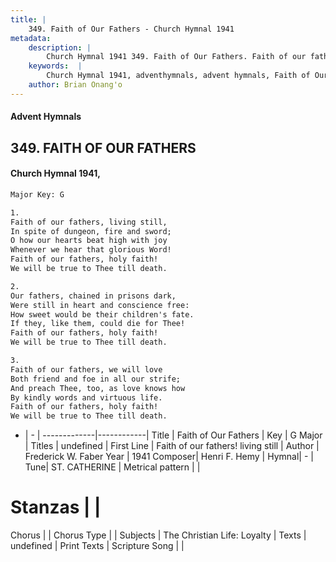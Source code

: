 ```yaml
---
title: |
    349. Faith of Our Fathers - Church Hymnal 1941
metadata:
    description: |
        Church Hymnal 1941 349. Faith of Our Fathers. Faith of our fathers, living still, In spite of dungeon, fire and sword; O how our hearts beat high with joy Whenever we hear that glorious Word! Faith of our fathers, holy faith! We will be true to Thee till death. 
    keywords:  |
        Church Hymnal 1941, adventhymnals, advent hymnals, Faith of Our Fathers, Faith of our fathers! living still . 
    author: Brian Onang'o
---
```


#### Advent Hymnals
## 349. FAITH OF OUR FATHERS
####  Church Hymnal 1941,

```txt
Major Key: G

1.
Faith of our fathers, living still,
In spite of dungeon, fire and sword;
O how our hearts beat high with joy
Whenever we hear that glorious Word!
Faith of our fathers, holy faith!
We will be true to Thee till death.

2.
Our fathers, chained in prisons dark,
Were still in heart and conscience free:
How sweet would be their children's fate.
If they, like them, could die for Thee!
Faith of our fathers, holy faith!
We will be true to Thee till death.

3.
Faith of our fathers, we will love
Both friend and foe in all our strife;
And preach Thee, too, as love knows how
By kindly words and virtuous life.
Faith of our fathers, holy faith!
We will be true to Thee till death.

```

- |   -  |
-------------|------------|
Title | Faith of Our Fathers |
Key | G Major |
Titles | undefined |
First Line | Faith of our fathers! living still  |
Author | Frederick W. Faber
Year | 1941
Composer| Henri F. Hemy |
Hymnal|  - |
Tune| ST. CATHERINE |
Metrical pattern | |
# Stanzas |  |
Chorus |  |
Chorus Type |  |
Subjects | The Christian Life: Loyalty |
Texts | undefined |
Print Texts | 
Scripture Song |  |
    
